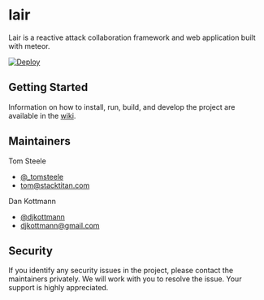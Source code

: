 # lair
Lair is a reactive attack collaboration framework and web application built with meteor.

[![Deploy](https://www.herokucdn.com/deploy/button.png)](https://heroku.com/deploy?template=https://github.com/ilyaglow/lair/tree/heroku-button-self)

## Getting Started
Information on how to install, run, build, and develop the project are available in the [wiki](https://github.com/lair-framework/lair/wiki).

## Maintainers
Tom Steele
- [@_tomsteele](https://twitter.com/_tomsteele)
- tom@stacktitan.com

Dan Kottmann
- [@djkottmann](https://twitter.com/djkottmann)
- djkottmann@gmail.com

## Security
If you identify any security issues in the project, please contact the maintainers privately. We will work with you to resolve the issue. Your support is highly appreciated.
